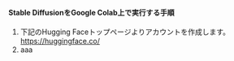 #### Stable DiffusionをGoogle Colab上で実行する手順

1. 下記のHugging Faceトップページよりアカウントを作成します。  
https://huggingface.co/
2. aaa
